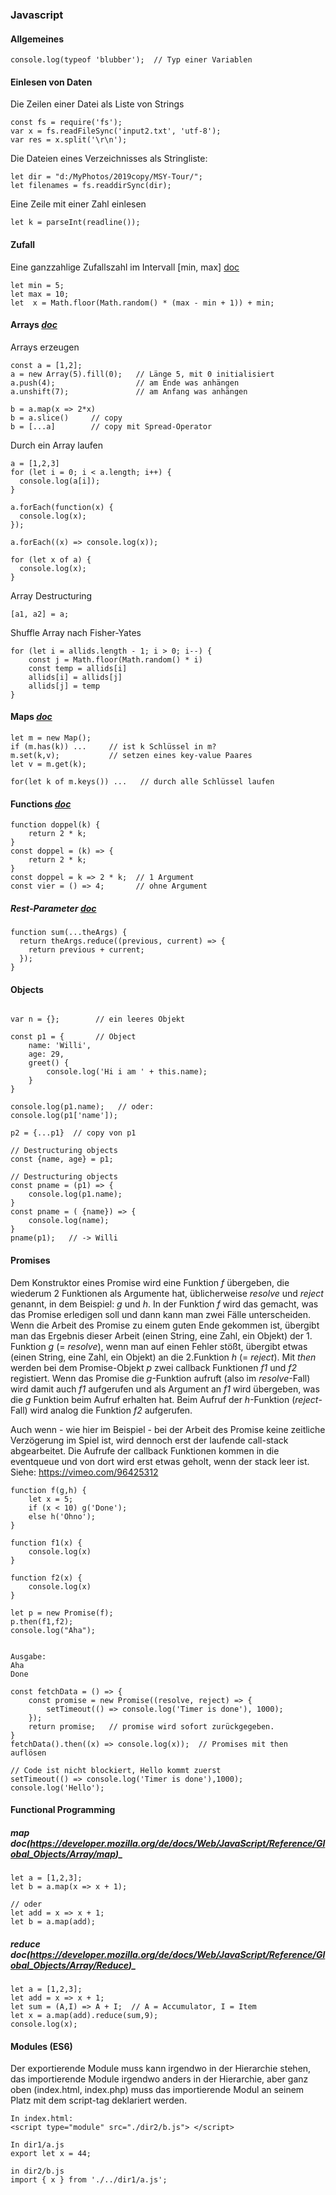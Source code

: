 ### Javascript  

#### Allgemeines
```
console.log(typeof 'blubber');  // Typ einer Variablen

```

#### Einlesen von Daten

Die Zeilen einer Datei als Liste von Strings
```
const fs = require('fs');
var x = fs.readFileSync('input2.txt', 'utf-8');
var res = x.split('\r\n');
```

Die Dateien eines Verzeichnisses als Stringliste:
```
let dir = "d:/MyPhotos/2019copy/MSY-Tour/";
let filenames = fs.readdirSync(dir);
```
 

Eine Zeile mit einer Zahl einlesen
```
let k = parseInt(readline()); 
```

#### Zufall
Eine ganzzahlige Zufallszahl im Intervall [min, max]  [doc](https://wiki.selfhtml.org/wiki/JavaScript/Tutorials/Zufallszahlen)

```
let min = 5;
let max = 10;
let  x = Math.floor(Math.random() * (max - min + 1)) + min;
```


#### Arrays _[doc](https://developer.mozilla.org/de/docs/Web/JavaScript/Reference/Global_Objects/Array)_

Arrays erzeugen
```
const a = [1,2];
a = new Array(5).fill(0);   // Länge 5, mit 0 initialisiert
a.push(4);                  // am Ende was anhängen
a.unshift(7);               // am Anfang was anhängen
```


```
b = a.map(x => 2*x)
b = a.slice()     // copy
b = [...a]        // copy mit Spread-Operator
```

Durch ein Array laufen
```
a = [1,2,3]
for (let i = 0; i < a.length; i++) {
  console.log(a[i]);
}
 
a.forEach(function(x) {
  console.log(x);
});

a.forEach((x) => console.log(x));

for (let x of a) {
  console.log(x);
}
```
Array Destructuring
```
[a1, a2] = a;  

```

Shuffle Array nach Fisher-Yates
```
for (let i = allids.length - 1; i > 0; i--) {
    const j = Math.floor(Math.random() * i)
    const temp = allids[i]
    allids[i] = allids[j]
    allids[j] = temp
}

```
#### Maps _[doc](https://developer.mozilla.org/de/docs/Web/JavaScript/Reference/Global_Objects/Map)_

```
let m = new Map();
if (m.has(k)) ...     // ist k Schlüssel in m?
m.set(k,v);           // setzen eines key-value Paares
let v = m.get(k);

for(let k of m.keys()) ...   // durch alle Schlüssel laufen

```


#### Functions _[doc](https://developer.mozilla.org/en-US/docs/Web/JavaScript/Guide/Functions)_

```
function doppel(k) {
    return 2 * k;
}
const doppel = (k) => {
    return 2 * k;
}
const doppel = k => 2 * k;  // 1 Argument
const vier = () => 4;       // ohne Argument
```

##### Rest-Parameter _[doc](https://developer.mozilla.org/en-US/docs/Web/JavaScript/Reference/Functions/rest_parameters)_

```
function sum(...theArgs) {
  return theArgs.reduce((previous, current) => {
    return previous + current;
  });
}
```

#### Objects

```

var n = {};        // ein leeres Objekt

const p1 = {       // Object
    name: 'Willi',
    age: 29,
    greet() {
        console.log('Hi i am ' + this.name);
    }
}

console.log(p1.name);   // oder:
console.log(p1['name']);

p2 = {...p1}  // copy von p1

// Destructuring objects
const {name, age} = p1;

// Destructuring objects
const pname = (p1) => {
    console.log(p1.name);
}
const pname = ( {name}) => {
    console.log(name);
}
pname(p1);   // -> Willi
```

#### Promises

Dem Konstruktor eines Promise wird eine Funktion *f* übergeben, die wiederum 2 Funktionen als Argumente
hat, üblicherweise *resolve* und *reject* genannt, in dem Beispiel: *g* und *h*. In der Funktion *f* wird
das gemacht, was das Promise erledigen soll und dann kann man zwei Fälle unterscheiden. Wenn die Arbeit des Promise zu einem guten Ende gekommen ist, übergibt man das Ergebnis dieser Arbeit  (einen String, eine Zahl, ein Objekt) der 1. Funktion *g* (= *resolve*), wenn man auf einen Fehler stößt, übergibt etwas (einen String, eine Zahl, ein Objekt) an die 2.Funktion *h* (= *reject*). 
Mit *then* werden bei dem Promise-Objekt *p* zwei callback Funktionen *f1* und *f2* registiert. Wenn das Promise 
die *g*-Funktion aufruft (also im *resolve*-Fall) wird damit auch *f1* aufgerufen und als Argument an *f1* wird übergeben, was die *g* Funktion beim Aufruf erhalten hat. Beim Aufruf der *h*-Funktion (*reject*-Fall) wird analog die Funktion *f2* aufgerufen.

Auch wenn - wie hier im Beispiel - bei der Arbeit des Promise keine zeitliche Verzögerung im Spiel ist, 
wird dennoch erst der laufende call-stack abgearbeitet. Die Aufrufe der callback Funktionen kommen in die 
eventqueue und von dort wird erst etwas geholt, wenn der stack leer ist.
Siehe: https://vimeo.com/96425312   


```
function f(g,h) {
    let x = 5;
    if (x < 10) g('Done');
    else h('Ohno');
}

function f1(x) {
    console.log(x)
}

function f2(x) {
    console.log(x)
}

let p = new Promise(f);
p.then(f1,f2);
console.log("Aha");


Ausgabe:
Aha
Done
```




```
const fetchData = () => {  
    const promise = new Promise((resolve, reject) => {
        setTimeout(() => console.log('Timer is done'), 1000);
    });
    return promise;   // promise wird sofort zurückgegeben.
}
fetchData().then((x) => console.log(x));  // Promises mit then auflösen

// Code ist nicht blockiert, Hello kommt zuerst
setTimeout(() => console.log('Timer is done'),1000);
console.log('Hello');

```

#### Functional Programming

##### map _doc_(https://developer.mozilla.org/de/docs/Web/JavaScript/Reference/Global_Objects/Array/map)_
```
let a = [1,2,3];
let b = a.map(x => x + 1);

// oder
let add = x => x + 1;
let b = a.map(add);

```

##### reduce _doc_(https://developer.mozilla.org/de/docs/Web/JavaScript/Reference/Global_Objects/Array/Reduce)_
```
let a = [1,2,3];
let add = x => x + 1;
let sum = (A,I) => A + I;  // A = Accumulator, I = Item
let x = a.map(add).reduce(sum,9);
console.log(x);
```

#### Modules (ES6)

 Der exportierende Module muss kann irgendwo in der Hierarchie stehen, das importierende Module irgendwo anders in der Hierarchie, aber ganz oben (index.html, index.php) muss das importierende Modul an seinem Platz mit dem script-tag deklariert werden. 

```
In index.html:
<script type="module" src="./dir2/b.js"> </script>

In dir1/a.js
export let x = 44;

in dir2/b.js
import { x } from './../dir1/a.js';


